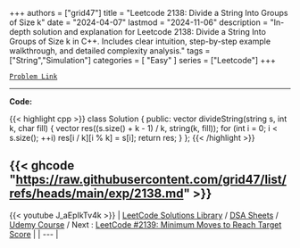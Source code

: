 
+++
authors = ["grid47"]
title = "Leetcode 2138: Divide a String Into Groups of Size k"
date = "2024-04-07"
lastmod = "2024-11-06"
description = "In-depth solution and explanation for Leetcode 2138: Divide a String Into Groups of Size k in C++. Includes clear intuition, step-by-step example walkthrough, and detailed complexity analysis."
tags = ["String","Simulation"]
categories = [
    "Easy"
]
series = ["Leetcode"]
+++



[`Problem Link`](https://leetcode.com/problems/divide-a-string-into-groups-of-size-k/description/)

---
**Code:**

{{< highlight cpp >}}
class Solution {
public:
    vector<string> divideString(string s, int k, char fill) {
        vector<string> res((s.size() + k - 1) / k, string(k, fill));
        for (int i = 0; i < s.size(); ++i)
            res[i / k][i % k] = s[i];
        return res;
    }
};
{{< /highlight >}}

{{< ghcode "https://raw.githubusercontent.com/grid47/list/refs/heads/main/exp/2138.md" >}}
---
{{< youtube J_aEpIkTv4k >}}
| [LeetCode Solutions Library](https://grid47.xyz/leetcode/) / [DSA Sheets](https://grid47.xyz/sheets/) / [Udemy Course](https://grid47.xyz/courses/) / Next : [LeetCode #2139: Minimum Moves to Reach Target Score](https://grid47.xyz/posts/leetcode-2139-minimum-moves-to-reach-target-score-solution/) |
| --- |
